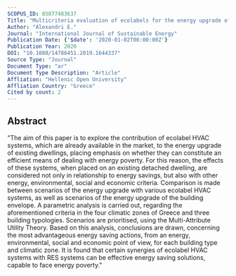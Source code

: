 ```yaml
---
SCOPUS_ID: 85077483637
Title: "Multicriteria evaluation of ecolabels for the energy upgrade of dwellings in Greece"
Author: "Alexandri E."
Journal: "International Journal of Sustainable Energy"
Publication Date: {'$date': '2020-01-02T00:00:00Z'}
Publication Year: 2020
DOI: "10.1080/14786451.2019.1644337"
Source Type: "Journal"
Document Type: "ar"
Document Type Description: "Article"
Affliation: "Hellenic Open University"
Affliation Country: "Greece"
Cited by count: 2
---
```


## Abstract
"The aim of this paper is to explore the contribution of ecolabel HVAC systems, which are already available in the market, to the energy upgrade of existing dwellings, placing emphasis on whether they can constitute an efficient means of dealing with energy poverty. For this reason, the effects of these systems, when placed on an existing detached dwelling, are considered not only in relationship to energy savings, but also with other energy, environmental, social and economic criteria. Comparison is made between scenarios of the energy upgrade with various ecolabel HVAC systems, as well as scenarios of the energy upgrade of the building envelope. A parametric analysis is carried out, regarding the aforementioned criteria in the four climatic zones of Greece and three building typologies. Scenarios are prioritised, using the Multi-Attribute Utility Theory. Based on this analysis, conclusions are drawn, concerning the most advantageous energy saving actions, from an energy, environmental, social and economic point of view, for each building type and climatic zone. It is found that certain synergies of ecolabel HVAC systems with RES systems can be effective energy saving solutions, capable to face energy poverty."

